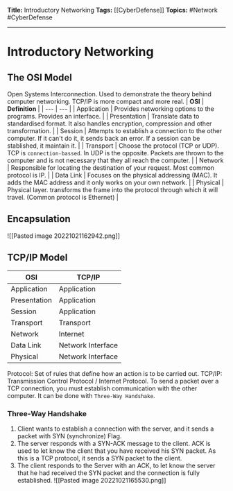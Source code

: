 **Title:** Introductory Networking
**Tags:** [[CyberDefense]]
**Topics:** #Network #CyberDefense 

---
# Introductory Networking
## The OSI Model
Open Systems Interconnection. Used to demonstrate the theory behind computer networking. TCP/IP is more compact and more real. 
| **OSI** | **Definition** |
| --- | --- |
| Application | Provides networking options to the programs. Provides an interface. |
| Presentation | Translate data to standardised format. It also handles encryption, compression and other transformation. | 
| Session | Attempts to establish a connection to the other computer. If it can't do it, it sends back an error. If a session can be stablished, it maintain it. |
| Transport | Choose the protocol (TCP or UDP). TCP is `connection-bassed`. In UDP is the opposite. Packets are thrown to the computer and is not necessary that they all reach the computer. |
| Network | Responsible for locating the destination of your request. Most common protocol is IP. |
| Data Link | Focuses on the physical addressing (MAC). It adds the MAC address and it only works on your own network. |
| Physical | Physical layer. transforms the frame into the protocol through which it will travel. (Common protocol is Ethernet) |

## Encapsulation
![[Pasted image 20221021162942.png]]

## TCP/IP Model
| **OSI** | **TCP/IP** |
| --- | --- |
| Application | Application |
| Presentation | Application | 
| Session | Application |
| Transport | Transport |
| Network | Internet |
| Data Link | Network Interface |
| Physical | Network Interface |

Protocol: Set of rules that define how an action is to be carried out. 
TCP/IP: Transmission Control Protocol / Internet Protocol.
To send a packet over a TCP connection, you must establish communication with the other computer. It can be done with `Three-Way Handshake`.
### Three-Way Handshake
1. Client wants to establish a connection with the server, and it sends a packet with SYN (synchronize) Flag.
2. The server responds with a SYN-ACK message to the client. ACK is used to let know the client that you have received his SYN packet. As this is a TCP protocol, it sends a SYN packet to the client.
3. The client responds to the Server with an ACK, to let know the server that he had received the SYN packet and the connection is fully established.
![[Pasted image 20221021165530.png]]
